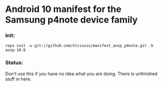 # Android 10 manifest for the Samsung p4note device family

### Init:

    repo init -u git://github.com/Viciouss/manifest_aosp_p4note.git -b aosp-10.0
    
### Status:

Don't use this if you have no idea what you are doing. There is unfinished stuff in here.
